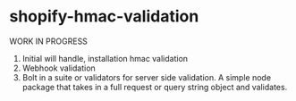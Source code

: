 # shopify-hmac-validation
WORK IN PROGRESS 
1. Initial will handle, installation hmac validation
2. Webhook validation
3. Bolt in a suite or validators for server side validation.
A simple node package that takes in a full request or query string object and validates.
